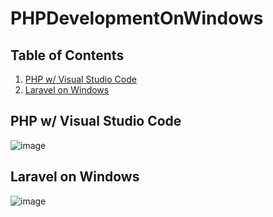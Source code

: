 # PHPDevelopmentOnWindows

## Table of Contents  
1. [PHP w/ Visual Studio Code](#VisualStudioCode)  
1. [Laravel on Windows](#Laravel)  

<a name="VisualStudioCode"/>

## PHP w/ Visual Studio Code

![image](https://user-images.githubusercontent.com/7895269/74162228-046f6200-4c29-11ea-93a0-bc2dcb93d5a9.png)

<a name="Laravel"/>

## Laravel on Windows

![image](https://user-images.githubusercontent.com/7895269/74163160-a5125180-4c2a-11ea-85e5-6c901ff01795.png)
